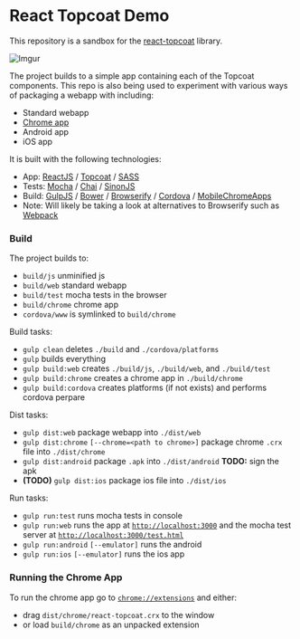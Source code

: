 React Topcoat Demo
===
This repository is a sandbox for the [react-topcoat](https://github.com/plaxdan/react-topcoat) library.

![Imgur](http://i.imgur.com/8SMZKoc.png)

The project builds to a simple app containing each of the Topcoat components. This repo is also being used to experiment with various ways of packaging a webapp with including:

- Standard webapp
- [Chrome app](https://developer.chrome.com/apps/about_apps)
- Android app
- iOS app

It is built with the following technologies:

- App: [ReactJS](facebook.github.io/react/) / [Topcoat](topcoat.io) / [SASS](sass-lang.com)
- Tests: [Mocha](visionmedia.github.io/mocha/) / [Chai](chaijs.com) / [SinonJS](http://sinonjs.org/)
- Build: [GulpJS](gulpjs.com) / [Bower](bower.io) / [Browserify](browserify.org) / [Cordova](cordova.apache.org) / [MobileChromeApps](https://github.com/MobileChromeApps/mobile-chrome-apps)
 - Note: Will likely be taking a look at alternatives to Browserify such as [Webpack](webpack.github.io)

### Build

The project builds to:

- `build/js` unminified js
- `build/web` standard webapp
- `build/test` mocha tests in the browser
- `build/chrome` chrome app
- `cordova/www` is symlinked to `build/chrome`

Build tasks:

- `gulp clean` deletes `./build` and `./cordova/platforms`
- `gulp` builds everything
- `gulp build:web` creates `./build/js`, `./build/web`, and `./build/test`
- `gulp build:chrome` creates a chrome app in `./build/chrome`
- `gulp build:cordova` creates platforms (if not exists) and performs cordova perpare

Dist tasks:

- `gulp dist:web` package webapp into `./dist/web`
- `gulp dist:chrome` `[--chrome=<path to chrome>]` package chrome `.crx` file into `./dist/chrome`
- `gulp dist:android` package `.apk` into `./dist/android` __TODO:__ sign the apk
- __(TODO)__ `gulp dist:ios` package ios file into `./dist/ios`

Run tasks:

- `gulp run:test` runs mocha tests in console
- `gulp run:web` runs the app at [`http://localhost:3000`](http://localhost:3000) and the mocha test server at [`http://localhost:3000/test.html`](http://localhost:3000/test.html)
- `gulp run:android` `[--emulator]` runs the android
- `gulp run:ios` `[--emulator]` runs the ios app


### Running the Chrome App
To run the chrome app go to [`chrome://extensions`](chrome://extensions) and either:

- drag `dist/chrome/react-topcoat.crx` to the window
- or load `build/chrome` as an unpacked extension

